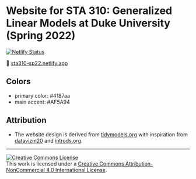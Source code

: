 # Website for STA 310: Generalized Linear Models at Duke University (Spring 2022)

[![Netlify Status](https://api.netlify.com/api/v1/badges/0fd614ed-c71b-4d70-9779-dfb9426be684/deploy-status)](https://app.netlify.com/sites/sta310-sp22/deploys)

:link: [sta310-sp22.netlify.app](https://sta310-sp22.netlify.app/)

## Colors

- primary color: #4187aa
- main accent: #AF5A94

<!--#B5BA72-->
<!--#7C3C68-->

## Attribution

- The website design is derived from [tidymodels.org](https://www.tidymodels.org) with inspiration from [datavizm20](https://datavizm20.classes.andrewheiss.com) and [introds.org](https://introds.org/).

<hr> 

<a rel="license" href="http://creativecommons.org/licenses/by-nc/4.0/"><img alt="Creative Commons License" style="border-width:0" src="https://i.creativecommons.org/l/by-nc/4.0/88x31.png" /></a><br />This work is licensed under a <a rel="license" href="http://creativecommons.org/licenses/by-nc/4.0/">Creative Commons Attribution-NonCommercial 4.0 International License</a>.

